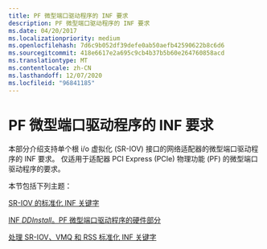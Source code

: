 ```yaml
---
title: PF 微型端口驱动程序的 INF 要求
description: PF 微型端口驱动程序的 INF 要求
ms.date: 04/20/2017
ms.localizationpriority: medium
ms.openlocfilehash: 7d6c9b052df39defe0ab50aefb42590622b8c6d6
ms.sourcegitcommit: 418e6617e2a695c9cb4b37b5b60e264760858acd
ms.translationtype: MT
ms.contentlocale: zh-CN
ms.lasthandoff: 12/07/2020
ms.locfileid: "96841185"
---
```

# <a name="inf-requirements-for-pf-miniport-drivers"></a>PF 微型端口驱动程序的 INF 要求


本部分介绍支持单个根 i/o 虚拟化 (SR-IOV) 接口的网络适配器的微型端口驱动程序的 INF 要求。 仅适用于适配器 PCI Express (PCIe) 物理功能 (PF) 的微型端口驱动程序的要求。

本节包括下列主题：

[SR-IOV 的标准化 INF 关键字](standardized-inf-keywords-for-sr-iov.md)

[INF *DDInstall*。PF 微型端口驱动程序的硬件部分](inf-ddinstall-hw-section-for-pf-miniport-drivers.md)

[处理 SR-IOV、VMQ 和 RSS 标准化 INF 关键字](handling-sr-iov--vmq--and-rss-standardized-inf-keywords.md)

 

 





